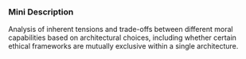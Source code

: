 ### Mini Description

Analysis of inherent tensions and trade-offs between different moral capabilities based on architectural choices, including whether certain ethical frameworks are mutually exclusive within a single architecture.
